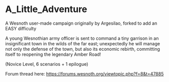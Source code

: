 # A_Little_Adventure
A Wesnoth user-made campaign originally by Argesilao, forked to add an EASY
difficulty

A young Wesnothian army officer is sent to command a tiny garrison in an
insignificant town in the wilds of the far east; unexpectedly he will manage
not only the defense of the town, but also its economic rebirth, committing
itself to reopening the legendary Amber Road!

(Novice Level, 6 scenarios + 1 epilogue)

Forum thread here: https://forums.wesnoth.org/viewtopic.php?f=8&t=47885
